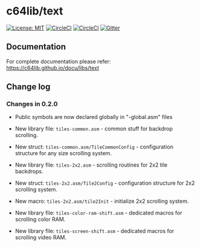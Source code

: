 # c64lib/text
[![License: MIT](https://img.shields.io/badge/License-MIT-yellow.svg)](https://opensource.org/licenses/MIT)
[![CircleCI](https://circleci.com/gh/c64lib/text/tree/master.svg?style=svg)](https://circleci.com/gh/c64lib/text/tree/master)
[![CircleCI](https://circleci.com/gh/c64lib/text/tree/develop.svg?style=svg)](https://circleci.com/gh/c64lib/text/tree/develop)
[![Gitter](https://badges.gitter.im/c64lib/community.svg)](https://gitter.im/c64lib/community?utm_source=badge&utm_medium=badge&utm_campaign=pr-badge)

## Documentation
For complete documentation please refer: 
https://c64lib.github.io/docu/libs/text

## Change log
### Changes in 0.2.0

* Public symbols are now declared globally in "-global.asm" files

* New library file: `tiles-common.asm` - common stuff for backdrop scrolling.
* New struct: `tiles-common.asm/TileCommonConfig` - configuration structure for any size scrolling system.

* New library file: `tiles-2x2.asm` - scrolling routines for 2x2 tile backdrops.
* New struct: `tiles-2x2.asm/Tile2Config` - configuration structure for 2x2 scrolling system.
* New macro: `tiles-2x2.asm/tile2Init` - initialize 2x2 scrolling system.

* New library file: `tiles-color-ram-shift.asm` - dedicated macros for scrolling color RAM.

* New library file: `tiles-screen-shift.asm` - dedicated macros for scrolling video RAM.
